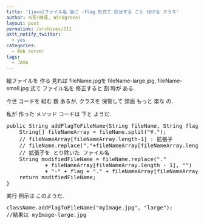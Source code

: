 ```yaml
---
title: '[java]ファイル名 後に -flag 形式で 区分する こと 付ける クラス'
author: 녹풍(綠風, Windgreen)
layout: post
permalink: /archives/211
aktt_notify_twitter:
  - yes
categories:
  - Web server
tags:
  - JAVA
---
```

絵ファイルを 作る 見れば fileName.jpgを fileName-large.jpg, fileName-small.jpg 式で ファイル名を 修正すると 割 時が ある.

今世 コードを 組む 数 あるが, クラスを 保管して 頭面 もっと 楽な の.

私が 作った メソッド コードは 下と ようだ.

<pre class="brush:java">public String addFlagToFileName(String fileName, String flag) {
	String[] fileNameArray = fileName.split("¥.");
	// fileNameArray[fileNameArray.length-1] : 拡張子
	// fileName.replace("."+fileNameArray[fileNameArray.length-1], "") :
	// 拡張子を とり除いた ファイル名
	String modifiedFileName = fileName.replace("."
			+ fileNameArray[fileNameArray.length - 1], "")
			+ "-" + flag + "." + fileNameArray[fileNameArray.length - 1];
	return modifiedFileName;
}</pre>

実行 例示は このようだ.

<pre class="brush:java">className.addFlagToFileName("myImage.jpg", "large");
//結果は myImage-large.jpg</pre>